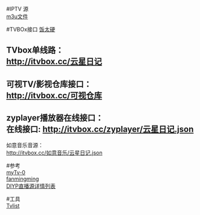 #IPTV 源  
[m3u文件](https://lzqbj.github.io/iptv.github.io/demo.m3u)

#TVBOx接口
[饭太硬](https://www.xn--sss604efuw.com/)    

TVbox单线路：   
http://itvbox.cc/云星日记    
----------------------------------    
可视TV/影视仓库接口：   
http://itvbox.cc/可视仓库   
----------------------------------   
zyplayer播放器在线接口：   
在线接口:  http://itvbox.cc/zyplayer/云星日记.json  
----------------------------------  
如意音乐音源：  
http://itvbox.cc/如意音乐/云星日记.json  

#参考  
[myTv-0](https://github.com/lizongying/my-tv-0)  
[fanmingming](https://github.com/fanmingming/live)  
[DIYP直播源详情列表](https://ctsfork.github.io/web/iptv/index.html)  

#工具  
[Tvlist](https://github.com/imDazui/Tvlist-awesome-m3u-m3u8)  
